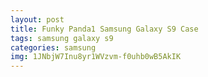 ```yaml
---
layout: post
title: Funky Panda1 Samsung Galaxy S9 Case
tags: samsung galaxy s9
categories: samsung
img: 1JNbjW7Inu8yr1WVzvm-f0uhb0wB5AkIK
---
```

